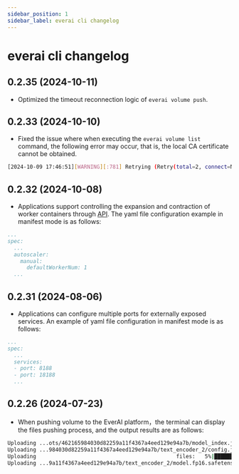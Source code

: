 ```yaml
---
sidebar_position: 1
sidebar_label: everai cli changelog
---
```


# everai cli changelog

## 0.2.35 (2024-10-11)

* Optimized the timeout reconnection logic of `everai volume push`.

## 0.2.33 (2024-10-10)

* Fixed the issue where when executing the `everai volume list` command, the following error may occur, that is, the local CA certificate cannot be obtained.

```bash
[2024-10-09 17:46:51][WARNING][:781] Retrying (Retry(total=2, connect=None, read=None, redirect=None, status=None)) after conection broken by 'SSLError(SSLCertVerificationError(1, '[SSL: CERTIFICATE_VERIFY_FAILED] certificate verify failed: unable to get local issuer certificate(_ssl.c:1007)'))': /api/volumes/v1/volumes
```

## 0.2.32 (2024-10-08)

* Applications support controlling the expansion and contraction of worker containers through [API](https://expvent.com/documentation/docs/API%20Reference/everai_app_api). The yaml file configuration example in manifest mode is as follows:

```yaml
...
spec:
  ...
  autoscaler:
    manual:
      defaultWorkerNum: 1
  ...
```

## 0.2.31 (2024-08-06)

* Applications can configure multiple ports for externally exposed services. An example of yaml file configuration in manifest mode is as follows:    

```yaml
...
spec:
  ...
  services:
  - port: 8188
  - port: 18188
  ...
```

## 0.2.26 (2024-07-23)

* When pushing volume to the EverAI platform，the terminal can display the files pushing process, and the output results are as follows:

```bash
Uploading ...ots/462165984030d82259a11f4367a4eed129e94a7b/model_index.json: 100%|██████████████████████████████████████████████████████████████████████████████████████████████████████████████████████████████| 609/609 [00:00<00:00, 1799.51B/s]
Uploading ...984030d82259a11f4367a4eed129e94a7b/text_encoder_2/config.json: 100%|██████████████████████████████████████████████████████████████████████████████████████████████████████████████████████████████| 575/575 [00:00<00:00, 2007.34B/s]
Uploading                                            files:   5%|███████▊                                                                                                                                        | 2/37 [00:01<00:21,  1.64file/s]
Uploading ...9a11f4367a4eed129e94a7b/text_encoder_2/model.fp16.safetensors:   0%|                                                                                                                                    | 0/1325.01 [00:00<?, ?MiB/s]
```